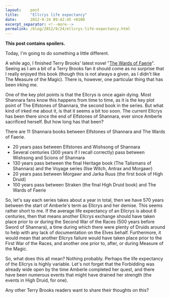 ```yaml
---
layout:    post
title:     "Ellcrys life expectancy"
date:      2012-9-24 09:42:45 +0100
excerpt_separator: <!--more-->
permalink: /blog/2012/9/24/ellcrys-life-expectancy.html
---
```


**This post contains spoilers.**

Today, I'm going to do something a little different.

A while ago, I finished Terry Brooks' latest novel &quot;[The Wards of Faerie](http://www.amazon.com/Wards-Faerie-Legacy-Shannara-ebook/dp/B007QPHKDC)&quot;. Seeing as I am a bit of a Terry Brooks fan it should come as no surprise that I really enjoyed this book (though this is not always a given, as I didn't like The Measure of the Magic). There is, however, one particular thing that has been irking me.

<!--more-->
One of the key plot points is that the Ellcrys is once again dying. Most Shannara fans know this happens from time to time, as it is the key plot point of The Elfstones of Shannara, the second book in the series. But what kind of irked me about it, is that it seems a bit too soon. The current Ellcrys has been there since the end of Elfstones of Shannara, ever since Amberle sacrificed herself. But how long has that been?

There are 11 Shannara books between Elfstones of Shannara and The Wards of Faerie.
* 20 years pass between Elfstones and Wishsong of Shannara
* Several centuries (300 years if I recall correctly) pass between Wishsong and Scions of Shannara
* 130 years pass between the final Heritage book (The Talismans of Shannara) and the Voyage series (Ilse Witch, Antrax and Morgawr)
* 20 years pass between Morgawr and Jarka Ruus (the first book of High Druid)
* 100 years pass between Straken (the final High Druid book) and The Wards of Faerie

So, let's say each series takes about a year in total, then we have 570 years between the start of Amberle's term as Ellcrys and her demise. This seems rather short to me. If the average life expectancy of an Ellcrys is about 6 centuries, then that means another Ellcrys exchange should have taken place prior to or during the Second War of the Races (500 years before Sword of Shannara), a time during which there were plenty of Druids around to help with any lack of documentation on the Elves behalf. Furthermore, it would mean that another Ellcrys failure would have taken place prior to the First War of the Races, and another one prior to, after, or during Measure of the Magic.

So, what does this all mean? Nothing probably. Perhaps the life expectancy of the Ellcrys is highly variable. Let's not forget that the Forbidding was already wide open by the time Amberle completed her quest, and there have been numerous events that might have drained her strength (the events in High Druid, for one).

Any other Terry Brooks readers want to share their thoughts on this?